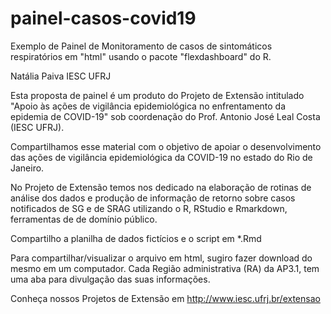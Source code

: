 # painel-casos-covid19
Exemplo de Painel de Monitoramento de casos de sintomáticos respiratórios em "html" usando o pacote "flexdashboard" do R.

Natália Paiva IESC UFRJ

Esta proposta de painel é um produto do Projeto de Extensão intitulado "Apoio às ações de vigilância epidemiológica no enfrentamento da epidemia de COVID-19" 
sob coordenação do Prof. Antonio José Leal Costa (IESC UFRJ).

Compartilhamos esse material com o objetivo de apoiar o desenvolvimento das ações de vigilância epidemiológica da COVID-19 no estado do Rio de Janeiro.

No Projeto de Extensão temos nos dedicado na elaboração de rotinas de análise dos dados e produção de informação de retorno sobre casos notificados de SG e de SRAG 
utilizando o R, RStudio e Rmarkdown, ferramentas de de domínio público.

Compartilho a planilha de dados fictícios e o script em *.Rmd

Para compartilhar/visualizar o arquivo em html, sugiro fazer download do mesmo em um computador. Cada Região administrativa (RA) da AP3.1, tem uma aba para divulgação das suas informações.

Conheça nossos Projetos de Extensão em http://www.iesc.ufrj.br/extensao
